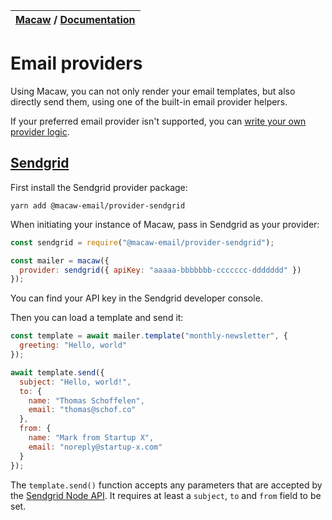 | [Macaw](../../README.md) / [Documentation](../../README.md#documentation) |
| :------------------------------------------------------------------------ |


# Email providers

Using Macaw, you can not only render your email templates, but also directly send them, using one of the built-in email provider helpers.

If your preferred email provider isn't supported, you can [write your own provider logic](./custom-provider.md).

## [Sendgrid](https://sendgrid.net)

First install the Sendgrid provider package:

```
yarn add @macaw-email/provider-sendgrid
```

When initiating your instance of Macaw, pass in Sendgrid as your provider:

```js
const sendgrid = require("@macaw-email/provider-sendgrid");

const mailer = macaw({
  provider: sendgrid({ apiKey: "aaaaa-bbbbbbb-ccccccc-ddddddd" })
});
```

You can find your API key in the Sendgrid developer console.

Then you can load a template and send it:

```js
const template = await mailer.template("monthly-newsletter", {
  greeting: "Hello, world"
});

await template.send({
  subject: "Hello, world!",
  to: {
    name: "Thomas Schoffelen",
    email: "thomas@schof.co"
  },
  from: {
    name: "Mark from Startup X",
    email: "noreply@startup-x.com"
  }
});
```

The `template.send()` function accepts any parameters that are accepted by the [Sendgrid Node API](https://github.com/sendgrid/sendgrid-nodejs/blob/master/use-cases/kitchen-sink.md). It requires at least a `subject`, `to` and `from` field to be set.
